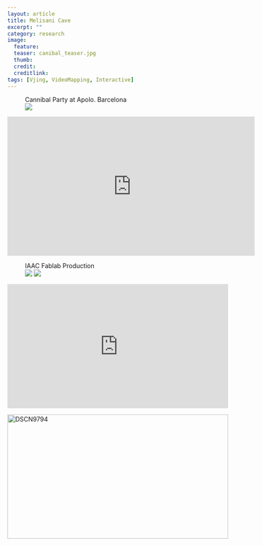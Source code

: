```yaml
---
layout: article
title: Melisani Cave
excerpt: ""
category: research
image: 
  feature: 
  teaser: canibal_teaser.jpg
  thumb: 
  credit: 
  creditlink: 
tags: [Vjing, VideoMapping, Interactive]
---
```


<figure class="one">
	<figcaption>Cannibal Party at Apolo. Barcelona</figcaption>
	<img src="https://c1.staticflickr.com/1/329/19124256023_77618865b4_z.jpg">
</figure>

<iframe width="560" height="315" src="https://www.youtube.com/watch?v=iG-7OF_QfiU" frameborder="0" allowfullscreen></iframe>

<figure class="half">
	<figcaption>IAAC Fablab Production</figcaption>
	<img src="https://c2.staticflickr.com/4/3944/33023263803_a2b6b26ce8_z.jpg">
	<img src="https://c1.staticflickr.com/1/329/19124256023_77618865b4_z.jpg">
</figure>

<iframe width="500" height="281" src="https://www.flickr.com/photos/49049102@N07/33020714843/in/album-72157655931148006/" frameborder="0" allowfullscreen></iframe>

<a data-flickr-embed="true"  href="https://www.flickr.com/photos/49049102@N07/33020714843/in/album-72157655931148006/" title="DSCN9794"><img src="https://c1.staticflickr.com/4/3829/33020714843_3681379236.jpg" width="500" height="281" alt="DSCN9794"></a><script async src="//embedr.flickr.com/assets/client-code.js" charset="utf-8"></script>